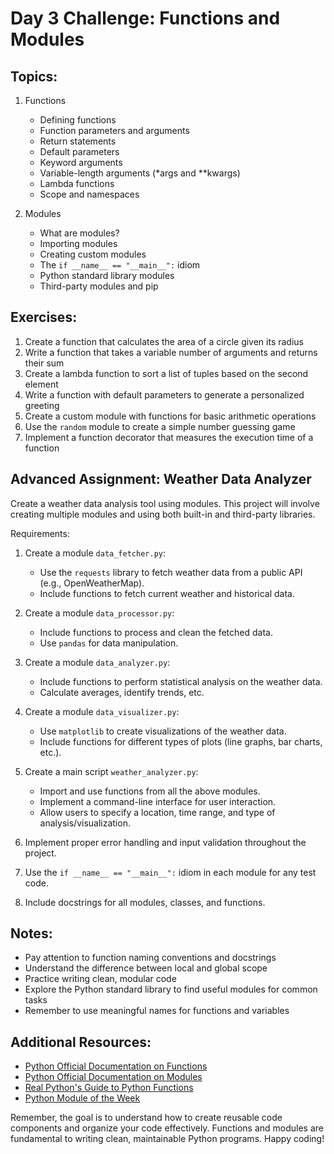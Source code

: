 # Day 3 Challenge: Functions and Modules

## Topics:
1. Functions
   - Defining functions
   - Function parameters and arguments
   - Return statements
   - Default parameters
   - Keyword arguments
   - Variable-length arguments (*args and **kwargs)
   - Lambda functions
   - Scope and namespaces

2. Modules
   - What are modules?
   - Importing modules
   - Creating custom modules
   - The `if __name__ == "__main__":` idiom
   - Python standard library modules
   - Third-party modules and pip

## Exercises:
1. Create a function that calculates the area of a circle given its radius
2. Write a function that takes a variable number of arguments and returns their sum
3. Create a lambda function to sort a list of tuples based on the second element
4. Write a function with default parameters to generate a personalized greeting
5. Create a custom module with functions for basic arithmetic operations
6. Use the `random` module to create a simple number guessing game
7. Implement a function decorator that measures the execution time of a function

## Advanced Assignment: Weather Data Analyzer

Create a weather data analysis tool using modules. This project will involve creating multiple modules and using both built-in and third-party libraries.

Requirements:

1. Create a module `data_fetcher.py`:
   - Use the `requests` library to fetch weather data from a public API (e.g., OpenWeatherMap).
   - Include functions to fetch current weather and historical data.

2. Create a module `data_processor.py`:
   - Include functions to process and clean the fetched data.
   - Use `pandas` for data manipulation.

3. Create a module `data_analyzer.py`:
   - Include functions to perform statistical analysis on the weather data.
   - Calculate averages, identify trends, etc.

4. Create a module `data_visualizer.py`:
   - Use `matplotlib` to create visualizations of the weather data.
   - Include functions for different types of plots (line graphs, bar charts, etc.).

5. Create a main script `weather_analyzer.py`:
   - Import and use functions from all the above modules.
   - Implement a command-line interface for user interaction.
   - Allow users to specify a location, time range, and type of analysis/visualization.

6. Implement proper error handling and input validation throughout the project.

7. Use the `if __name__ == "__main__":` idiom in each module for any test code.

8. Include docstrings for all modules, classes, and functions.

## Notes:
- Pay attention to function naming conventions and docstrings
- Understand the difference between local and global scope
- Practice writing clean, modular code
- Explore the Python standard library to find useful modules for common tasks
- Remember to use meaningful names for functions and variables

## Additional Resources:
- [Python Official Documentation on Functions](https://docs.python.org/3/tutorial/controlflow.html#defining-functions)
- [Python Official Documentation on Modules](https://docs.python.org/3/tutorial/modules.html)
- [Real Python's Guide to Python Functions](https://realpython.com/defining-your-own-python-function/)
- [Python Module of the Week](https://pymotw.com/3/)

Remember, the goal is to understand how to create reusable code components and organize your code effectively. Functions and modules are fundamental to writing clean, maintainable Python programs. Happy coding!
